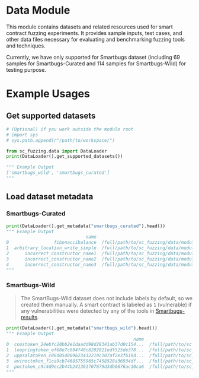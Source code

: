 # Data Module

This module contains datasets and related resources used for smart contract fuzzing experiments. It provides sample inputs, test cases, and other data files necessary for evaluating and benchmarking fuzzing tools and techniques.

Currently, we have only supported for Smartbugs dataset (including 69 samples for Smartbugs-Curated and 114 samples for Smartbugs-Wild) for testing purpose.

# Example Usages

## Get supported datasets

```python
# (Optional) if you work outside the module root
# import sys
# sys.path.append(r"/path/to/workspace/")

from sc_fuzzing.data import DataLoader
print(DataLoader().get_supported_datasets())

""" Example Output
['smartbugs_wild', 'smartbugs_curated']
"""
```
## Load dataset metadata

### Smartbugs-Curated
```python
print(DataLoader().get_metadata("smartbugs_curated").head())
""" Example Output
                              name                                       project_path  primary_contract compiler_version           label
0                 fibonaccibalance  /full/path/to/sc_fuzzing/data/module/smartbugs...  FibonacciBalance           0.4.22  access_control
1  arbitrary_location_write_simple  /full/path/to/sc_fuzzing/data/module/smartbugs...            Wallet           0.4.25  access_control
2      incorrect_constructor_name1  /full/path/to/sc_fuzzing/data/module/smartbugs...           Missing           0.4.24  access_control
3      incorrect_constructor_name2  /full/path/to/sc_fuzzing/data/module/smartbugs...           Missing           0.4.24  access_control
4      incorrect_constructor_name3  /full/path/to/sc_fuzzing/data/module/smartbugs...           Missing           0.4.24  access_control
"""
```

### Smartbugs-Wild
> The SmartBugs-Wild dataset does not include labels by default, so we created them manually. A smart contract is labeled as `1` (vulnerable) if any vulnerabilities were detected by any of the tools in [Smartbugs-results](https://github.com/smartbugs/smartbugs-results).
```python
print(DataLoader().get_metadata("smartbugs_wild").head())
""" Example Output
                                                name                                       project_path primary_contract compiler_version  label
0  coostoken_24ebfc20bb2e1daadd98d28341ab37d0c154...  /full/path/to/sc_fuzzing/data/module/smartbugs...        COOSToken           0.4.20      0
1  loopringtoken_ef68e7c694f40c8202821edf525de378...  /full/path/to/sc_fuzzing/data/module/smartbugs...    LoopringToken           0.4.13      1
2  uppsalatoken_c86d054809623432210c107af2e3f619d...  /full/path/to/sc_fuzzing/data/module/smartbugs...     UppsalaToken           0.4.23      0
3  avinoctoken_f1ca9cb74685755965c7458528a36934df...  /full/path/to/sc_fuzzing/data/module/smartbugs...      AVINOCToken           0.4.24      1
4  poctoken_c9c4d9ec2b44b241361707679d3db0876ac10ca6  /full/path/to/sc_fuzzing/data/module/smartbugs...         POCToken           0.4.24      1
"""
```